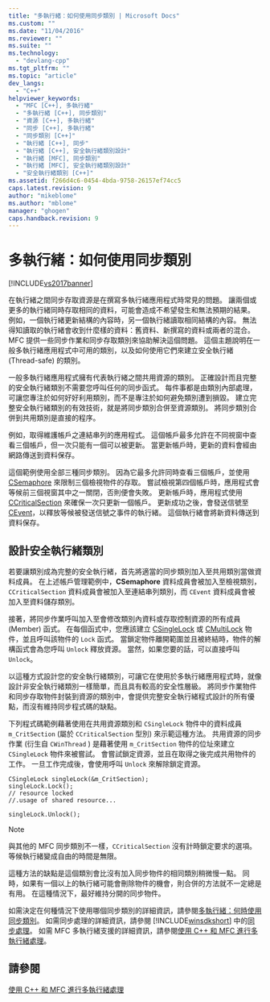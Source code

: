 ```yaml
---
title: "多執行緒：如何使用同步類別 | Microsoft Docs"
ms.custom: ""
ms.date: "11/04/2016"
ms.reviewer: ""
ms.suite: ""
ms.technology: 
  - "devlang-cpp"
ms.tgt_pltfrm: ""
ms.topic: "article"
dev_langs: 
  - "C++"
helpviewer_keywords: 
  - "MFC [C++], 多執行緒"
  - "多執行緒 [C++], 同步類別"
  - "資源 [C++], 多執行緒"
  - "同步 [C++], 多執行緒"
  - "同步類別 [C++]"
  - "執行緒 [C++], 同步"
  - "執行緒 [C++], 安全執行緒類別設計"
  - "執行緒 [MFC], 同步類別"
  - "執行緒 [MFC], 安全執行緒類別設計"
  - "安全執行緒類別 [C++]"
ms.assetid: f266d4c6-0454-4bda-9758-26157ef74cc5
caps.latest.revision: 9
author: "mikeblome"
ms.author: "mblome"
manager: "ghogen"
caps.handback.revision: 9
---
```

# 多執行緒：如何使用同步類別
[!INCLUDE[vs2017banner](../assembler/inline/includes/vs2017banner.md)]

在執行緒之間同步存取資源是在撰寫多執行緒應用程式時常見的問題。  讓兩個或更多的執行緒同時存取相同的資料，可能會造成不希望發生和無法預期的結果。  例如，一個執行緒更新結構的內容時，另一個執行緒讀取相同結構的內容。  無法得知讀取的執行緒會收到什麼樣的資料：舊資料、新撰寫的資料或兩者的混合。  MFC 提供一些同步作業和同步存取類別來協助解決這個問題。  這個主題說明在一般多執行緒應用程式中可用的類別，以及如何使用它們來建立安全執行緒 \(Thread\-safe\) 的類別。  
  
 一般多執行緒應用程式擁有代表執行緒之間共用資源的類別。  正確設計而且完整的安全執行緒類別不需要您呼叫任何的同步函式。  每件事都是由類別內部處理，可讓您專注於如何好好利用類別，而不是專注於如何避免類別遭到損毀。  建立完整安全執行緒類別的有效技術，就是將同步類別合併至資源類別。  將同步類別合併到共用類別是直接的程序。  
  
 例如，取得維護帳戶之連結串列的應用程式。  這個帳戶最多允許在不同視窗中查看三個帳戶，但一次只能有一個可以被更新。  當更新帳戶時，更新的資料會經由網路傳送到資料保存。  
  
 這個範例使用全部三種同步類別。  因為它最多允許同時查看三個帳戶，並使用 [CSemaphore](../mfc/reference/csemaphore-class.md) 來限制三個檢視物件的存取。  嘗試檢視第四個帳戶時，應用程式會等候前三個視窗其中之一關閉，否則便會失敗。  更新帳戶時，應用程式使用 [CCriticalSection](../mfc/reference/ccriticalsection-class.md) 來確保一次只更新一個帳戶。  更新成功之後，會發送信號至 [CEvent](../mfc/reference/cevent-class.md)，以釋放等候被發送信號之事件的執行緒。  這個執行緒會將新資料傳送到資料保存。  
  
##  <a name="_mfc_designing_a_thread.2d.safe_class"></a> 設計安全執行緒類別  
 若要讓類別成為完整的安全執行緒，首先將適當的同步類別加入至共用類別當做資料成員。  在上述帳戶管理範例中，**CSemaphore** 資料成員會被加入至檢視類別，`CCriticalSection` 資料成員會被加入至連結串列類別，而 `CEvent` 資料成員會被加入至資料儲存類別。  
  
 接著，將同步作業呼叫加入至會修改類別內資料或存取控制資源的所有成員 \(Member\) 函式。  在每個函式中，您應該建立 [CSingleLock](../mfc/reference/csinglelock-class.md) 或 [CMultiLock](../mfc/reference/cmultilock-class.md) 物件，並且呼叫該物件的 `Lock` 函式。  當鎖定物件離開範圍並且被終結時，物件的解構函式會為您呼叫 `Unlock` 釋放資源。  當然，如果您要的話，可以直接呼叫 `Unlock`。  
  
 以這種方式設計您的安全執行緒類別，可讓它在使用於多執行緒應用程式時，就像設計非安全執行緒類別一樣簡單，而且具有較高的安全性層級。  將同步作業物件和同步存取物件封裝到資源的類別中，會提供完整安全執行緒程式設計的所有優點，而沒有維持同步程式碼的缺點。  
  
 下列程式碼範例藉著使用在共用資源類別和 `CSingleLock` 物件中的資料成員 `m_CritSection` \(屬於 `CCriticalSection` 型別\) 來示範這種方法。  共用資源的同步作業 \(衍生自 `CWinThread` \) 是藉著使用 `m_CritSection` 物件的位址來建立 `CSingleLock` 物件來被嘗試。  會嘗試鎖定資源，並且在取得之後完成共用物件的工作。  一旦工作完成後，會使用呼叫 `Unlock` 來解除鎖定資源。  
  
```  
CSingleLock singleLock(&m_CritSection);  
singleLock.Lock();  
// resource locked  
//.usage of shared resource...  
  
singleLock.Unlock();  
```  
  
> [!NOTE]
>  與其他的 MFC 同步類別不一樣，`CCriticalSection` 沒有計時鎖定要求的選項。  等候執行緒變成自由的時間是無限。  
  
 這種方法的缺點是這個類別會比沒有加入同步物件的相同類別稍微慢一點。  同時，如果有一個以上的執行緒可能會刪除物件的機會，則合併的方法就不一定總是有用。  在這種情況下，最好維持分開的同步物件。  
  
 如需決定在何種情況下使用哪個同步類別的詳細資訊，請參閱[多執行緒：何時使用同步類別](../parallel/multithreading-when-to-use-the-synchronization-classes.md)。  如需同步處理的詳細資訊，請參閱 [!INCLUDE[winsdkshort](../atl/reference/includes/winsdkshort_md.md)] 中的[同步處理](http://msdn.microsoft.com/library/windows/desktop/ms686353)。  如需 MFC 多執行緒支援的詳細資訊，請參閱[使用 C\+\+ 和 MFC 進行多執行緒處理](../parallel/multithreading-with-cpp-and-mfc.md)。  
  
## 請參閱  
 [使用 C\+\+ 和 MFC 進行多執行緒處理](../parallel/multithreading-with-cpp-and-mfc.md)